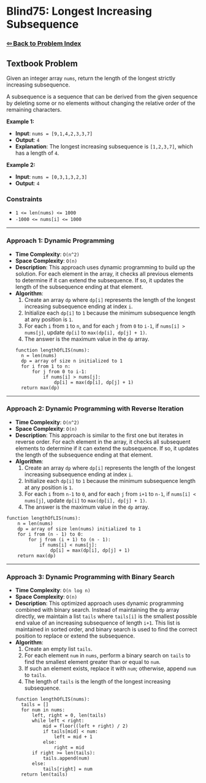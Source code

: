 # Blind75: Longest Increasing Subsequence

### [⇦ Back to Problem Index](../../index.md)

## Textbook Problem

Given an integer array `nums`, return the length of the longest strictly increasing subsequence.

A subsequence is a sequence that can be derived from the given sequence by deleting some or no elements without changing the relative order of the remaining characters.

**Example 1:**

- **Input**: `nums = [9,1,4,2,3,3,7]`
- **Output**: `4`
- **Explanation**: The longest increasing subsequence is `[1,2,3,7]`, which has a length of `4`.

**Example 2:**

- **Input**: `nums = [0,3,1,3,2,3]`
- **Output**: `4`

### Constraints

- `1 <= len(nums) <= 1000`
- `-1000 <= nums[i] <= 1000`

---

### Approach 1: Dynamic Programming

- **Time Complexity**: `O(n^2)`
- **Space Complexity**: `O(n)`
- **Description**: This approach uses dynamic programming to build up the solution. For each element in the array, it checks all previous elements to determine if it can extend the subsequence. If so, it updates the length of the subsequence ending at that element.
- **Algorithm**:
  1. Create an array `dp` where `dp[i]` represents the length of the longest increasing subsequence ending at index `i`.
  2. Initialize each `dp[i]` to `1` because the minimum subsequence length at any position is `1`.
  3. For each `i` from `1` to `n`, and for each `j` from `0` to `i-1`, if `nums[i] > nums[j]`, update `dp[i]` to `max(dp[i], dp[j] + 1)`.
  4. The answer is the maximum value in the `dp` array.
  ```pseudo
  function lengthOfLIS(nums):
    n = len(nums)
    dp = array of size n initialized to 1
    for i from 1 to n:
        for j from 0 to i-1:
            if nums[i] > nums[j]:
                dp[i] = max(dp[i], dp[j] + 1)
    return max(dp)
  ```

---

### Approach 2: Dynamic Programming with Reverse Iteration

- **Time Complexity**: `O(n^2)`
- **Space Complexity**: `O(n)`
- **Description**: This approach is similar to the first one but iterates in reverse order. For each element in the array, it checks all subsequent elements to determine if it can extend the subsequence. If so, it updates the length of the subsequence ending at that element.
- **Algorithm**:
  1. Create an array `dp` where `dp[i]` represents the length of the longest increasing subsequence ending at index `i`.
  2. Initialize each `dp[i]` to `1` because the minimum subsequence length at any position is `1`.
  3. For each `i` from `n-1` to `0`, and for each `j` from `i+1` to `n-1`, if `nums[i] < nums[j]`, update `dp[i]` to `max(dp[i], dp[j] + 1)`.
  4. The answer is the maximum value in the `dp` array.

```pseudo
function lengthOfLIS(nums):
    n = len(nums)
    dp = array of size len(nums) initialized to 1
    for i from (n - 1) to 0:
        for j from (i + 1) to (n - 1):
            if nums[i] < nums[j]:
                dp[i] = max(dp[i], dp[j] + 1)
    return max(dp)
```

---

### Approach 3: Dynamic Programming with Binary Search

- **Time Complexity**: `O(n log n)`
- **Space Complexity**: `O(n)`
- **Description**: This optimized approach uses dynamic programming combined with binary search. Instead of maintaining the `dp` array directly, we maintain a list `tails` where `tails[i]` is the smallest possible end value of an increasing subsequence of length `i+1`. This list is maintained in sorted order, and binary search is used to find the correct position to replace or extend the subsequence.
- **Algorithm**:
  1. Create an empty list `tails`.
  2. For each element `num` in `nums`, perform a binary search on `tails` to find the smallest element greater than or equal to `num`.
  3. If such an element exists, replace it with `num`; otherwise, append `num` to `tails`.
  4. The length of `tails` is the length of the longest increasing subsequence.
  ```pseudo
  function lengthOfLIS(nums):
    tails = []
    for num in nums:
        left, right = 0, len(tails)
        while left < right:
            mid = floor((left + right) / 2)
            if tails[mid] < num:
                left = mid + 1
            else:
                right = mid
        if right >= len(tails):
            tails.append(num)
        else:
            tails[right] = num
    return len(tails)
  ```
